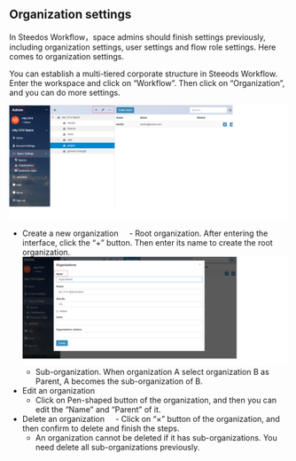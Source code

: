 ## Organization settings

In Steedos Workflow，space admins should finish settings previously, including organization settings, user settings and flow role settings. Here comes to organization settings.

You can establish a multi-tiered corporate structure in Steeods Workflow. Enter the workspace and click on “Workflow”. Then click on “Organization”, and you can do more settings.

![](images/orgnization1.png)
  - Create a new organization
      - Root organization. After entering the interface, click the “+” button. Then enter its name to create the root organization.
![](images/orgnization2.png)
      - Sub-organization. When organization A select organization B as Parent, A becomes the sub-organization of B.
  - Edit an organization
      - Click on Pen-shaped button of the organization, and then you can edit the “Name” and “Parent” of it.
  - Delete an organization 
      - Click on “×” button of the organization, and then confirm to delete and finish the steps.
      - An organization cannot be deleted if it has sub-organizations. You need delete all sub-organizations previously.


